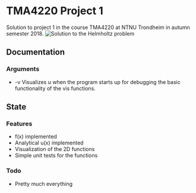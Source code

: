 # TMA4220 Project 1
Solution to project 1 in the course TMA4220 at NTNU Trondheim in autumn semester 2018.
![Solution to the Helmholtz problem](https://image.ibb.co/fRvfg9/helmholtz.png)
## Documentation
### Arguments
* -v Visualizes u when the program starts up for debugging the basic functionality of the vis functions.
## State
### Features
* f(x) implemented
* Analytical u(x) implemented
* Visualization of the 2D functions
* Simple unit tests for the functions
### Todo
* Pretty much everything
